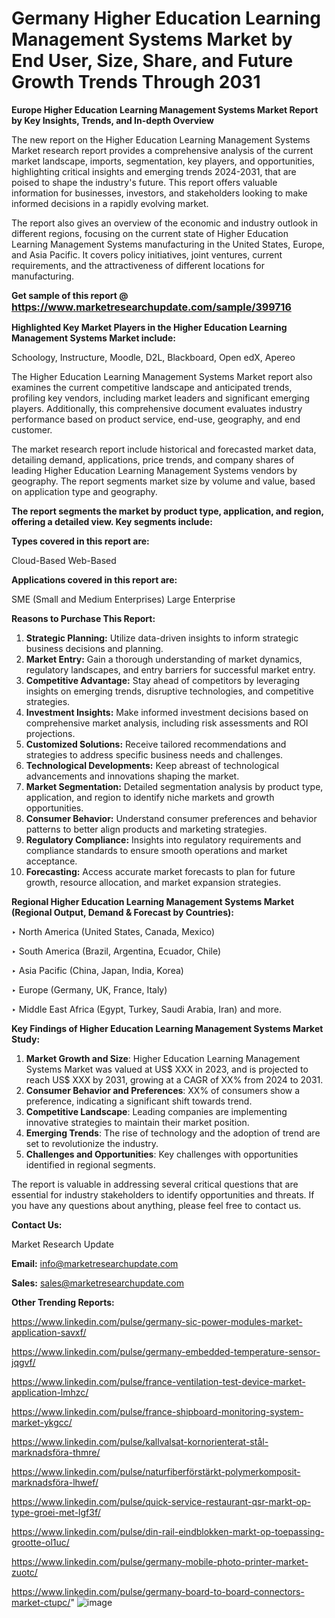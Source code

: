# Germany Higher Education Learning Management Systems Market by End User, Size, Share, and Future Growth Trends Through 2031

<strong>Europe Higher Education Learning Management Systems Market Report by Key Insights, Trends, and In-depth Overview</strong>

The new report on the Higher Education Learning Management Systems Market research report provides a comprehensive analysis of the current market landscape, imports, segmentation, key players, and opportunities, highlighting critical insights and emerging trends 2024-2031,</strong> that are poised to shape the industry's future. This report offers valuable information for businesses, investors, and stakeholders looking to make informed decisions in a rapidly evolving market.

The report also gives an overview of the economic and industry outlook in different regions, focusing on the current state of Higher Education Learning Management Systems manufacturing in the United States, Europe, and Asia Pacific. It covers policy initiatives, joint ventures, current requirements, and the attractiveness of different locations for manufacturing.

<strong>Get sample of this report @ <a href=https://www.marketresearchupdate.com/sample/399716><font size=3 color=#0000ff>https://www.marketresearchupdate.com/sample/399716</font></a></strong>

<strong>Highlighted Key Market Players in the Higher Education Learning Management Systems Market include:</strong>

Schoology, Instructure, Moodle, D2L, Blackboard, Open edX, Apereo

The Higher Education Learning Management Systems Market report also examines the current competitive landscape and anticipated trends, profiling key vendors, including market leaders and significant emerging players. Additionally, this comprehensive document evaluates industry performance based on product service, end-use, geography, and end customer.

The market research report include historical and forecasted market data, detailing demand, applications, price trends, and company shares of leading Higher Education Learning Management Systems vendors by geography. The report segments market size by volume and value, based on application type and geography.

<strong>The report segments the market by product type, application, and region, offering a detailed view. Key segments include:</strong>

<strong>Types covered in this report are:</strong>

Cloud-Based
Web-Based

<strong>Applications covered in this report are:</strong>

SME (Small and Medium Enterprises)
Large Enterprise

<strong>Reasons to Purchase This Report:</strong>
<ol>
  <li><strong>Strategic Planning:</strong> Utilize data-driven insights to inform strategic business decisions and planning.</li>
  <li><strong>Market Entry:</strong> Gain a thorough understanding of market dynamics, regulatory landscapes, and entry barriers for successful market entry.</li>
  <li><strong>Competitive Advantage:</strong> Stay ahead of competitors by leveraging insights on emerging trends, disruptive technologies, and competitive strategies.</li>
  <li><strong>Investment Insights:</strong> Make informed investment decisions based on comprehensive market analysis, including risk assessments and ROI projections.</li>
  <li><strong>Customized Solutions:</strong> Receive tailored recommendations and strategies to address specific business needs and challenges.</li>
  <li><strong>Technological Developments:</strong> Keep abreast of technological advancements and innovations shaping the market.</li>
  <li><strong>Market Segmentation:</strong> Detailed segmentation analysis by product type, application, and region to identify niche markets and growth opportunities.</li>
  <li><strong>Consumer Behavior:</strong> Understand consumer preferences and behavior patterns to better align products and marketing strategies.</li>
  <li><strong>Regulatory Compliance:</strong> Insights into regulatory requirements and compliance standards to ensure smooth operations and market acceptance.</li>
  <li><strong>Forecasting:</strong> Access accurate market forecasts to plan for future growth, resource allocation, and market expansion strategies.</li>
</ol>

<strong>Regional Higher Education Learning Management Systems Market (Regional Output, Demand &amp; Forecast by Countries):</strong>

‣ North America (United States, Canada, Mexico)

‣ South America (Brazil, Argentina, Ecuador, Chile)

‣ Asia Pacific (China, Japan, India, Korea)

‣ Europe (Germany, UK, France, Italy)

‣ Middle East Africa (Egypt, Turkey, Saudi Arabia, Iran) and more.

<strong>Key Findings of Higher Education Learning Management Systems Market Study:</strong>
<ol>
  <li><strong>Market Growth and Size</strong>: Higher Education Learning Management Systems Market was valued at US$ XXX in 2023, and is projected to reach US$ XXX by 2031, growing at a CAGR of XX% from 2024 to 2031.</li>
  <li><strong>Consumer Behavior and Preferences</strong>: XX% of consumers show a preference, indicating a significant shift towards trend.</li>
  <li><strong>Competitive Landscape</strong>: Leading companies are implementing innovative strategies to maintain their market position.</li>
  <li><strong>Emerging Trends</strong>: The rise of technology and the adoption of trend are set to revolutionize the industry.</li>
  <li><strong>Challenges and Opportunities</strong>: Key challenges with opportunities identified in regional segments.</li>
</ol>

The report is valuable in addressing several critical questions that are essential for industry stakeholders to identify opportunities and threats. If you have any questions about anything, please feel free to contact us.

<strong>Contact Us:</strong>

Market Research Update

<strong>Email:</strong> info@marketresearchupdate.com

<strong>Sales:</strong> sales@marketresearchupdate.com

<strong>Other Trending Reports:</strong>

<a href=https://www.linkedin.com/pulse/germany-sic-power-modules-market-application-savxf/>https://www.linkedin.com/pulse/germany-sic-power-modules-market-application-savxf/</a>

<a href=https://www.linkedin.com/pulse/germany-embedded-temperature-sensor-jqgvf/>https://www.linkedin.com/pulse/germany-embedded-temperature-sensor-jqgvf/</a>

<a href=https://www.linkedin.com/pulse/france-ventilation-test-device-market-application-lmhzc/>https://www.linkedin.com/pulse/france-ventilation-test-device-market-application-lmhzc/</a>

<a href=https://www.linkedin.com/pulse/france-shipboard-monitoring-system-market-ykgcc/>https://www.linkedin.com/pulse/france-shipboard-monitoring-system-market-ykgcc/</a>

<a href=https://www.linkedin.com/pulse/kallvalsat-kornorienterat-stål-marknadsföra-thmre/>https://www.linkedin.com/pulse/kallvalsat-kornorienterat-stål-marknadsföra-thmre/</a>

<a href=https://www.linkedin.com/pulse/naturfiberförstärkt-polymerkomposit-marknadsföra-lhwef/>https://www.linkedin.com/pulse/naturfiberförstärkt-polymerkomposit-marknadsföra-lhwef/</a>

<a href=https://www.linkedin.com/pulse/quick-service-restaurant-qsr-markt-op-type-groei-met-lgf3f/>https://www.linkedin.com/pulse/quick-service-restaurant-qsr-markt-op-type-groei-met-lgf3f/</a>

<a href=https://www.linkedin.com/pulse/din-rail-eindblokken-markt-op-toepassing-grootte-ol1uc/>https://www.linkedin.com/pulse/din-rail-eindblokken-markt-op-toepassing-grootte-ol1uc/</a>

<a href=https://www.linkedin.com/pulse/germany-mobile-photo-printer-market-zuotc/>https://www.linkedin.com/pulse/germany-mobile-photo-printer-market-zuotc/</a>

<a href=https://www.linkedin.com/pulse/germany-board-to-board-connectors-market-ctupc/>https://www.linkedin.com/pulse/germany-board-to-board-connectors-market-ctupc/</a>"
![image](https://github.com/user-attachments/assets/c536d4cf-aba4-4e07-8a55-0ac2aee679c4)
